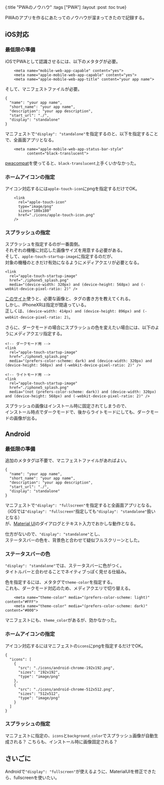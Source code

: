 {:title "PWAのノウハウ"
 :tags  ["PWA"]
 :layout :post
 :toc true}

PWAのアプリを作るにあたってのノウハウが溜まってきたので記録する。

## iOS対応
### 最低限の準備
iOSでPWAとして認識させるには、以下のメタタグが必要。
```
    <meta name="mobile-web-app-capable" content="yes">
    <meta name="apple-mobile-web-app-capable" content="yes">
    <meta name="apple-mobile-web-app-title" content="your app name">
```

そして、マニフェストファイルが必要。
```
{
  "name": "your app name",
  "short_name": "your app name",
  "description": "your app description",
  "start_url": "./",
  "display": "standalone"
}
```

マニフェストで`"display": "standalone"`を指定するのと、以下を指定することで、全画面アプリとなる。
```
    <meta name="apple-mobile-web-app-status-bar-style"
          content="black-translucent">
```

[pwacompat](https://www.npmjs.com/package/pwacompat)を使ってると、`black-translucent`上手くいかなかった。


### ホームアイコンの指定
アイコン対応するには`apple-touch-icon`にpngを指定するだけでOK。
```
    <link
      rel="apple-touch-icon"
      type="image/png"
      sizes="180x180"
      href="./icons/apple-touch-icon.png"
    />
```

### スプラッシュの指定
スプラッシュを指定するのが一番面倒。  
それぞれの機種に対応した画像サイズを用意する必要がある。  
そして、`apple-touch-startup-image`に指定するのだが、  
対象の機種のときだけ有効になるようにメディアクエリが必要となる。
```
<link
  rel="apple-touch-startup-image"
  href="./iphone5_splash.png"
  media="(device-width: 320px) and (device-height: 568px) and (-webkit-device-pixel-ratio: 2)" />
```

[このサイト](https://appsco.pe/developer/splash-screens)使うと、必要な画像と、タグの書き方を教えてくれる。  
しかし、iPhoneXRは指定が間違っている。  
正しくは、`(device-width: 414px) and (device-height: 896px) and (-webkit-device-pixel-ratio: 2)`。


さらに、ダークモードの場合にスプラッシュの色を変えたい場合には、以下のようにメディアクエリ指定する。
```
<!-- ダークモード用 -->
<link
  rel="apple-touch-startup-image"
  href="./iphone5_splash.png"
  media="(prefers-color-scheme: dark) and (device-width: 320px) and (device-height: 568px) and (-webkit-device-pixel-ratio: 2)" />

<!-- ライトモード用 -->
<link
  rel="apple-touch-startup-image"
  href="./iphone5_splash.png"
  media="(not (prefers-color-scheme: dark)) and (device-width: 320px) and (device-height: 568px) and (-webkit-device-pixel-ratio: 2)" />
```

スプラッシュの画像はインストール時に固定されてしまうので、  
インストール時点でダークモードで、後からライトモードにしても、ダークモードの画像が出る。

## Android
### 最低限の準備
追加のメタタグは不要で、マニフェストファイルがあればよい。
```
{
  "name": "your app name",
  "short_name": "your app name",
  "description": "your app description",
  "start_url": "./",
  "display": "standalone"
}
```

マニフェストで`"display": "fullscreen"`を指定すると全画面アプリとなる。  
（iOSでは`"display": "fullscreen"`指定しても`"display": "standalone"`扱いとなる）  
が、[Material UI](https://mui.com/material-ui/)のダイアログとテキスト入力でおかしな動作となる。

仕方がないので、`"display": "standalone"`とし、  
ステータスバーの色を、背景色と合わせて疑似フルスクリーンとした。

### ステータスバーの色
`"display": "standalone"`では、ステータスバーに色がつく。  
タイトルバーと合わせることでネイティブっぽく見せる仕組み。

色を指定するには、メタタグで`theme-color`を指定する。  
これも、ダークモード対応のため、メディアクエリで切り替える。
```
    <meta name="theme-color" media="(prefers-color-scheme: light)" content="#FFF">
    <meta name="theme-color" media="(prefers-color-scheme: dark)" content="#000">
```

マニフェストにも、`theme_color`があるが、効かなかった。

### ホームアイコンの指定
アイコン対応するにはマニフェストの`icons`にpngを指定するだけでOK。
```
{
  "icons": [
    {
      "src": "./icons/android-chrome-192x192.png",
      "sizes": "192x192",
      "type": "image/png"
    },
    {
      "src": "./icons/android-chrome-512x512.png",
      "sizes": "512x512",
      "type": "image/png"
    }
  ]
}
```

### スプラッシュの指定
マニフェストに指定の、`icons`と`background_color`でスプラッシュ画像が自動生成される？
こちらも、インストール時に画像固定される？

## さいごに
Androidで`"display": "fullscreen"`が使えるように、MaterialUIを修正できたら、fullscreenを使いたい。
